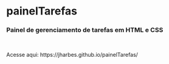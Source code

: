 # painelTarefas

<h3>Painel de gerenciamento de tarefas em HTML e CSS</h3>
<br>

<p>Acesse aqui: https://jharbes.github.io/painelTarefas/</p>